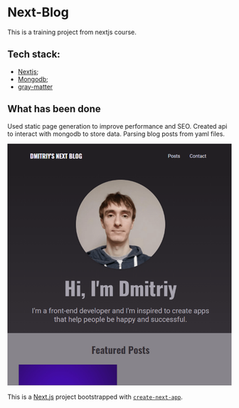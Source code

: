 # Next-Blog

This is a training project from nextjs course.

## Tech stack:

- [Nextjs](https://nextjs.org/);
- [Mongodb]();
- [gray-matter](https://github.com/jonschlinkert/gray-matter)

## What has been done

Used static page generation to improve performance and SEO. Created api to interact with mongodb to store data. Parsing blog posts from yaml files.

![Screnshot](./screenshot.png)

This is a [Next.js](https://nextjs.org/) project bootstrapped with [`create-next-app`](https://github.com/vercel/next.js/tree/canary/packages/create-next-app).
